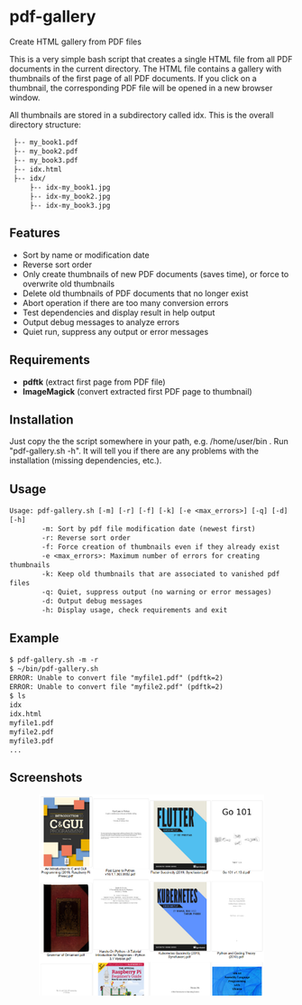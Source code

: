 # pdf-gallery
Create HTML gallery from PDF files

This is a very simple bash script that creates a single HTML file from all PDF documents in the current directory. The HTML file contains a gallery with thumbnails of the first page of all PDF documents. If you click on a thumbnail, the corresponding PDF file will be opened in a new browser window.

All thumbnails are stored in a subdirectory called idx. This is the overall directory structure:
```
 ├-- my_book1.pdf
 ├-- my_book2.pdf
 ├-- my_book3.pdf
 ├-- idx.html
 ├-- idx/
     ├-- idx-my_book1.jpg
     ├-- idx-my_book2.jpg
     ├-- idx-my_book3.jpg
```

## Features
- Sort by name or modification date
- Reverse sort order
- Only create thumbnails of new PDF documents (saves time), or force to overwrite old thumbnails
- Delete old thumbnails of PDF documents that no longer exist
- Abort operation if there are too many conversion errors
- Test dependencies and display result in help output
- Output debug messages to analyze errors
- Quiet run, suppress any output or error messages

## Requirements
- **pdftk** (extract first page from PDF file)
- **ImageMagick** (convert extracted first PDF page to thumbnail)

## Installation
Just copy the the script somewhere in your path, e.g. /home/user/bin .
Run "pdf-gallery.sh -h". It will tell you if there are any problems with the installation (missing dependencies, etc.).

## Usage
```
Usage: pdf-gallery.sh [-m] [-r] [-f] [-k] [-e <max_errors>] [-q] [-d] [-h]
        -m: Sort by pdf file modification date (newest first)
        -r: Reverse sort order
        -f: Force creation of thumbnails even if they already exist
        -e <max_errors>: Maximum number of errors for creating thumbnails
        -k: Keep old thumbnails that are associated to vanished pdf files
        -q: Quiet, suppress output (no warning or error messages)
        -d: Output debug messages
        -h: Display usage, check requirements and exit
```

## Example
```
$ pdf-gallery.sh -m -r
$ ~/bin/pdf-gallery.sh
ERROR: Unable to convert file "myfile1.pdf" (pdftk=2)
ERROR: Unable to convert file "myfile2.pdf" (pdftk=2)
$ ls
idx
idx.html
myfile1.pdf
myfile2.pdf
myfile3.pdf
...
```

## Screenshots
<div align="center">
    <img src="/screenshots/screen1.png" width="400px"</img>
</div>
